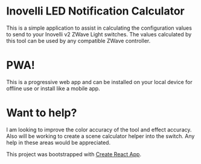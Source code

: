 # Inovelli LED Notification Calculator

This is a simple application to assist in calculating the configuration values to send to your Inovelli v2 ZWave Light switches. The values calculated by this tool can be used by any compatible ZWave controller.

# PWA!

This is a progressive web app and can be installed on your local device for offline use or install like a mobile app.

# Want to help?

I am looking to improve the color accuracy of the tool and effect accuracy. Also will be working to create a scene calculator helper into the switch. Any help in these areas would be appreciated.

This project was bootstrapped with [Create React App](https://github.com/facebook/create-react-app).
